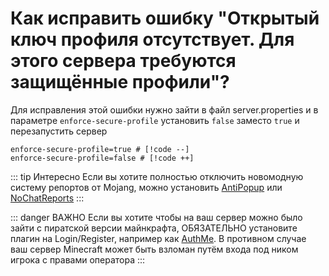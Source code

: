 # Как исправить ошибку "Открытый ключ профиля отсутствует. Для этого сервера требуются защищённые профили"?

Для исправления этой ошибки нужно зайти в файл server.properties и в параметре `enforce-secure-profile` установить `false` заместо `true` и перезапустить сервер

```properties
enforce-secure-profile=true # [!code --]
enforce-secure-profile=false # [!code ++]
```

::: tip Интересно
Если вы хотите полностью отключить новомодную систему репортов от Mojang, можно установить [AntiPopup](https://github.com/KaspianDev/AntiPopup/releases) или [NoChatReports](https://www.spigotmc.org/resources/nochatreports-spigot-paper-1-19-1-21-1.102931/)
:::

::: danger ВАЖНО
Если вы хотите чтобы на ваш сервер можно было зайти с пиратской версии майнкрафта, ОБЯЗАТЕЛЬНО установите плагин на Login/Register, например как [AuthMe](https://ci.codemc.io/job/AuthMe/job/AuthMeReloaded/).
В противном случае ваш сервер Minecraft может быть взломан путём входа под ником игрока с правами оператора
:::